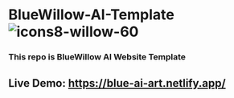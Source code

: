 # BlueWillow-AI-Template ![icons8-willow-60](https://user-images.githubusercontent.com/108572083/232209450-1a4f74fc-c76c-439f-9d6b-5e4574f91476.png)
### This repo is BlueWillow AI Website Template
## Live Demo: https://blue-ai-art.netlify.app/

